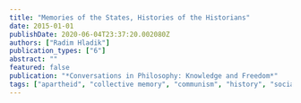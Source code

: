 ```yaml
---
title: "Memories of the States, Histories of the Historians"
date: 2015-01-01
publishDate: 2020-06-04T23:37:20.002080Z
authors: ["Radim Hladik"]
publication_types: ["6"]
abstract: ""
featured: false
publication: "*Conversations in Philosophy: Knowledge and Freedom*"
tags: ["apartheid", "collective memory", "communism", "history", "socialism"]
---
```


